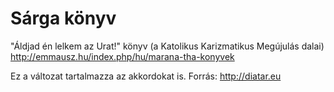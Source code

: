 Sárga könyv
===========

"Áldjad én lelkem az Urat!" könyv (a Katolikus Karizmatikus Megújulás dalai)
http://emmausz.hu/index.php/hu/marana-tha-konyvek

Ez a változat tartalmazza az akkordokat is.
Forrás: http://diatar.eu
